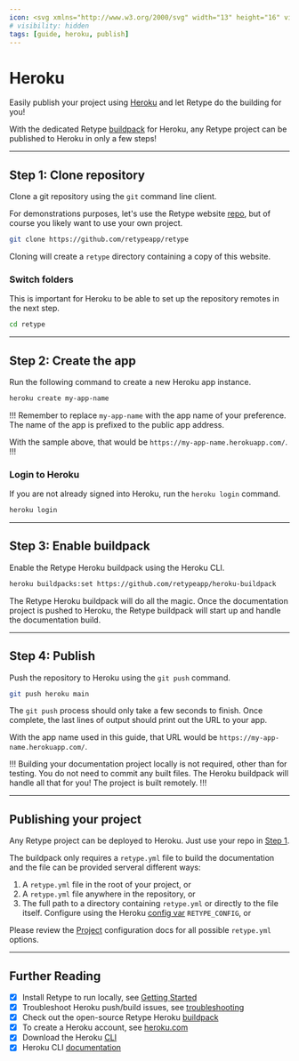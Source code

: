 ```yaml
---
icon: <svg xmlns="http://www.w3.org/2000/svg" width="13" height="16" viewBox="0 0 24 24"><path fill-rule="evenodd" d="m 19.44,0 c 1.1928,0 2.16,0.9672 2.16,2.16 v 0 19.68 c 0,1.1928 -0.9672,2.16 -2.16,2.16 v 0 H 2.16 C 0.9672,24 0,23.0328 0,21.84 v 0 V 2.16 C 0,0.9672 0.9672,0 2.16,0 v 0 z m 0,1.2 H 2.16 C 1.6308,1.2 1.2,1.6305 1.2,2.16 v 0 19.68 c 0,0.5292 0.4308,0.96 0.96,0.96 v 0 h 17.28 c 0.5295,0 0.96,-0.4308 0.96,-0.96 v 0 V 2.16 C 20.4,1.6305 19.9695,1.2 19.44,1.2 Z M 5.7,15.6 8.4000004,18 5.7,20.4 Z m 2.4000004,-12 v 6.8133 C 9.2982004,10.0233 10.9731,9.6 12.6,9.6 c 1.4835,0 2.3715,0.5832 2.8551,1.0725 0.989287,1.0005 1.043457,2.263571 1.044993,2.502279 L 16.500068,20.4 H 14.1 V 13.233 C 14.0883,12.6729 13.8186,12 12.6,12 10.269063,12 7.6671274,13.119853 7.4149964,13.230859 l -0.0197,0.0087 -1.6953004,0.768 V 3.599959 Z M 16.5,3.6 c -0.162,1.3632 -0.7146,2.67 -1.8,3.9 v 0 h -2.4 c 0.9432,-1.2375 1.5354,-2.5398 1.8,-3.9 v 0 z"/></svg>
# visibility: hidden
tags: [guide, heroku, publish]
---
```

# Heroku

Easily publish your project using [Heroku](https://heroku.com/) and let Retype do the building for you!

With the dedicated Retype [buildpack](https://github.com/retypeapp/heroku-buildpack/) for Heroku, any Retype project can be published to Heroku in only a few steps!

---

## Step 1: Clone repository

Clone a git repository using the `git` command line client.

For demonstrations purposes, let's use the Retype website [repo](https://github.com/retypeapp/retype), but of course you likely want to use your own project.

```bash
git clone https://github.com/retypeapp/retype
```

Cloning will create a `retype` directory containing a copy of this website.

### Switch folders

This is important for Heroku to be able to set up the repository remotes in the next step.

```bash
cd retype
```

---

## Step 2: Create the app

Run the following command to create a new Heroku app instance.

```bash
heroku create my-app-name
```

!!!
Remember to replace `my-app-name` with the app name of your preference. The name of the app is prefixed to the public app address.

With the sample above, that would be `https://my-app-name.herokuapp.com/`.
!!!

### Login to Heroku

If you are not already signed into Heroku, run the `heroku login` command.

```bash
heroku login
```

---

## Step 3: Enable buildpack

<!-- TODO
Assign the element address.
Should be retypeapp/heroku-buildpack, or whatever is published to Heroku Elements
-->

Enable the Retype Heroku buildpack using the Heroku CLI.

```bash
heroku buildpacks:set https://github.com/retypeapp/heroku-buildpack
```

The Retype Heroku buildpack will do all the magic. Once the documentation project is pushed to Heroku, the Retype buildpack will start up and handle the documentation build.

---

## Step 4: Publish

Push the repository to Heroku using the `git push` command.

```bash
git push heroku main
```

The `git push` process should only take a few seconds to finish. Once complete, the last lines of output should print out the URL to your app.

With the app name used in this guide, that URL would be `https://my-app-name.herokuapp.com/`.

!!!
Building your documentation project locally is not required, other than for testing. You do not need to commit any built files. The Heroku buildpack will handle all that for you! The project is built remotely.
!!!

---

## Publishing your project

Any Retype project can be deployed to Heroku. Just use your repo in [Step 1](#step-1-clone-repository).

The buildpack only requires a `retype.yml` file to build the documentation and the file can be provided serveral different ways:

1. A `retype.yml` file in the root of your project, or
2. A `retype.yml` file anywhere in the repository, or
3. The full path to a directory containing `retype.yml` or directly to the file itself. Configure using the Heroku [config var](https://devcenter.heroku.com/articles/config-vars) `RETYPE_CONFIG`, or

Please review the [Project](/configuration/project.md) configuration docs for all possible `retype.yml` options.

---

## Further Reading

- [x] Install Retype to run locally, see [Getting Started](/guides/getting-started.md)
- [x] Troubleshoot Heroku push/build issues, see [troubleshooting](https://github.com/retypeapp/heroku-buildpack/#troubleshooting)
- [x] Check out the open-source Retype Heroku [buildpack](https://github.com/retypeapp/heroku-buildpack/)
- [x] To create a Heroku account, see [heroku.com](https://heroku.com)
- [x] Download the Heroku [CLI](https://devcenter.heroku.com/articles/heroku-cli)
- [x] Heroku CLI [documentation](https://devcenter.heroku.com/categories/command-line)